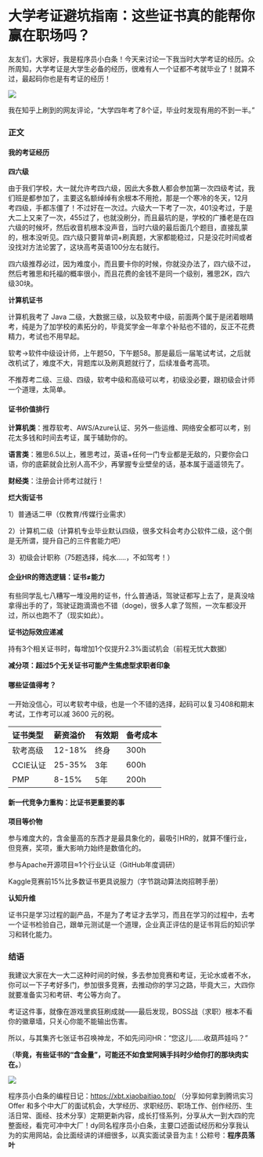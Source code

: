 # 大学考证避坑指南：这些证书真的能帮你赢在职场吗？

友友们，大家好，我是程序员小白条！今天来讨论一下我当时大学考证的经历。众所周知，大学考证是大学生必备的经历，很难有人一个证都不考就毕业了！就算不过，最起码你也是有考证的经历！

![](https://pic.yupi.icu/5563/202508051936184.png)

我在知乎上刷到的网友评论，“大学四年考了8个证，毕业时发现有用的不到一半。”

### 正文

#### 我的考证经历

**四六级**

由于我们学校，大一就允许考四六级，因此大多数人都会参加第一次四级考试，我们班是都参加了，主要这名额绰绰有余根本不用抢，那是一个寒冷的冬天，12月考四级，手都冻僵了！不过好在一次过。六级大一下考了一次，401没考过，于是大二上又来了一次，455过了，也就没刷分，而且最坑的是，学校的广播老是在四六级的时候坏，然后收音机根本没声音，当时六级的最后面几个题目，直接乱蒙的，根本没听见。四六级只要背单词+刷真题，大家都能稳过，只是没花时间或者没找对方法论罢了，这块高考英语100分左右就行。

四六级推荐必过，因为难度小，而且要卡你的时候，你就没办法了，四六级不过，然后考雅思和托福的概率很小，而且花费的金钱不是同一个级别，雅思2K，四六级30块。

**计算机证书**

计算机我考了 Java 二级，大数据三级，以及软考中级，前面两个属于是闭着眼睛考，纯是为了加学校的素拓分的，毕竟奖学金一年拿个补贴也不错的，反正不花费精力，考试也不用早起。

软考->软件中级设计师，上午题50，下午题58。那是最后一届笔试考试，之后就改机试了，难度不大，背题库以及刷真题就行了，后续准备考高项。

不推荐考二级、三级、四级，软考中级和高级可以考，初级没必要，跟初级会计师一个道理，太简单。

#### 证书价值排行

**计算机类**：推荐软考、AWS/Azure认证、另外一些运维、网络安全都可以考，别花太多钱和时间去考证，属于辅助你的。

**语言类**：雅思6.5以上，雅思考过，英语+任何一门专业都是无敌的，只要你会口语，你的底薪就会比别人高不少，再掌握专业壁垒的话，基本属于遥遥领先了。

**财经类**：注册会计师考过就行！

**烂大街证书**

1）普通话二甲（仅教育/传媒行业需求）

2）计算机二级（计算机专业毕业默认四级，很多文科会考办公软件二级，这个倒是无所谓，提升自己的三件套能力吧）

3）初级会计职称（75题选择，纯水.....，不如驾考！）

#### 企业HR的筛选逻辑：证书≠能力

有些同学乱七八糟写一堆没用的证书，什么普通话，驾驶证都写上去了，是真没啥拿得出手的了，驾驶证跑滴滴也不错（doge)，很多人拿了驾照，一次车都没开过，所以也跑不了（现实如此）。

**证书边际效应递减**

持有3个相关证书时，每增加1个仅提升2.3%面试机会（前程无忧大数据）

**减分项：超过5个无关证书可能产生焦虑型求职者印象**

#### 哪些证值得考？

一开始没信心，可以考软考中级，也是一个不错的选择，起码可以复习408和期末考试，工作考可以减 3600 元的税。

| 证书类型 | 薪资溢价 | 有效期 | 备考成本 |
| :------- | :------- | :----- | :------- |
| 软考高级 | 12-18%   | 终身   | 300h     |
| CCIE认证 | 25-35%   | 3年    | 600h     |
| PMP      | 8-15%    | 5年    | 200h     |

#### 新一代竞争力重构：比证书更重要的事

**项目等价物**

参与难度大的，含金量高的东西才是最具象化的，最吸引HR的，就算不懂行业，但竞赛，奖项，重大影响力始终是数值化的。

参与Apache开源项目≈1个行业认证（GitHub年度调研）

Kaggle竞赛前15%比多数证书更具说服力（字节跳动算法岗招聘手册）

**认知升维**

证书只是学习过程的副产品，不是为了考证才去学习，而且在学习的过程中，去考一个证书检验自己，跟单元测试是一个道理，企业真正评估的是证书背后的知识学习和转化能力。

### 结语

我建议大家在大一大二这种时间的时候，多去参加竞赛和考证，无论水或者不水，你可以一下子考好多门，参加很多竞赛，去推动你的学习之路，毕竟大三，大四你就要准备实习和考研、考公等方向了。

考证这件事，就像在游戏里疯狂刷成就——最后发现，BOSS战（求职）根本不看你的徽章墙，只关心你能不能输出伤害。

所以，与其集齐七张证书召唤神龙，不如先问问HR：“您这儿……收葫芦娃吗？”

（**毕竟，有些证书的“含金量”，可能还不如食堂阿姨手抖时少给你打的那块肉实在。**）

![](https://pic.yupi.icu/5563/202508052005794.png)

程序员小白条的编程日记：https://xbt.xiaobaitiao.top/ （分享如何拿到腾讯实习 Offer 和多个中大厂的面试机会，大学经历、求职经历、职场工作、创作经历、生活日常、面经、技术分享）定期更新内容，成长打怪系列，分享从大一到大四的完整面经，看完可冲中大厂！dy同名程序员小白条，主要口述面试经历和分享我认为的实用网站，会比面经讲的详细很多，以真实面试录音为主！公粽号：**程序员落叶**